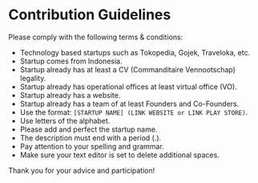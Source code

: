 # Contribution Guidelines

Please comply with the following terms & conditions:

- Technology based startups such as Tokopedia, Gojek, Traveloka, etc.
- Startup comes from Indonesia.
- Startup already has at least a CV (Commanditaire Vennootschap) legality.
- Startup already has operational offices at least virtual office (VO).
- Startup already has a website.
- Startup already has a team of at least Founders and Co-Founders.
- Use the format: `[STARTUP NAME] (LINK WEBSITE or LINK PLAY STORE)`.
- Use letters of the alphabet.
- Please add and perfect the startup name.
- The description must end with a period (.).
- Pay attention to your spelling and grammar.
- Make sure your text editor is set to delete additional spaces.

Thank you for your advice and participation!
